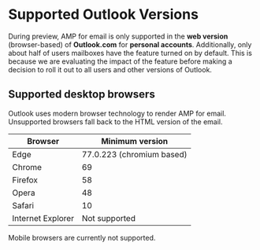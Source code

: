 # Supported Outlook Versions
During preview, AMP for email is only supported in the **web version** (browser-based) of **Outlook.com** for **personal accounts**. Additionally, only about half of users mailboxes have the feature turned on by default. This is because we are evaluating the impact of the feature before making a decision to roll it out to all users and other versions of Outlook.

## Supported desktop browsers
Outlook uses modern browser technology to render AMP for email. Unsupported browsers fall back to the HTML version of the email.

| Browser | Minimum version|
|-------|-----|
| Edge  | 77.0.223 (chromium based) |
| Chrome  | 69 |
| Firefox  | 58 |
| Opera  | 48 |
| Safari  | 10 |
| Internet Explorer| Not supported |

Mobile browsers are currently not supported. 